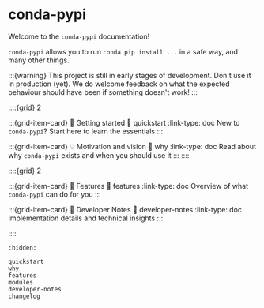 # conda-pypi

Welcome to the `conda-pypi` documentation!

`conda-pypi` allows you to run `conda pip install ...` in a safe way, and many other things.


:::{warning}
This project is still in early stages of development. Don't use it in production (yet).
We do welcome feedback on what the expected behaviour should have been if something doesn't work!
:::

::::{grid} 2

:::{grid-item-card} 🏡 Getting started
:link: quickstart
:link-type: doc
New to `conda-pypi`? Start here to learn the essentials
:::

:::{grid-item-card} 💡 Motivation and vision
:link: why
:link-type: doc
Read about why `conda-pypi` exists and when you should use it
:::
::::

::::{grid} 2

:::{grid-item-card} 🍱 Features
:link: features
:link-type: doc
Overview of what `conda-pypi` can do for you
:::

:::{grid-item-card} 🔧 Developer Notes
:link: developer-notes
:link-type: doc
Implementation details and technical insights
:::

::::

```{toctree}
:hidden:

quickstart
why
features
modules
developer-notes
changelog
```
